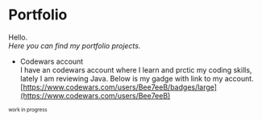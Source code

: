 # Portfolio
Hello. 
<br>*Here you can find my portfolio projects.*

- Codewars account 
<br>I have an codewars account where I learn and prctic my coding skills, lately I am reviewing Java.
Below is my gadge with link to my account.<br>
[https://www.codewars.com/users/Bee7eeB/badges/large](https://www.codewars.com/users/Bee7eeB)

<sup><sub>work in progress</sub></sup>
